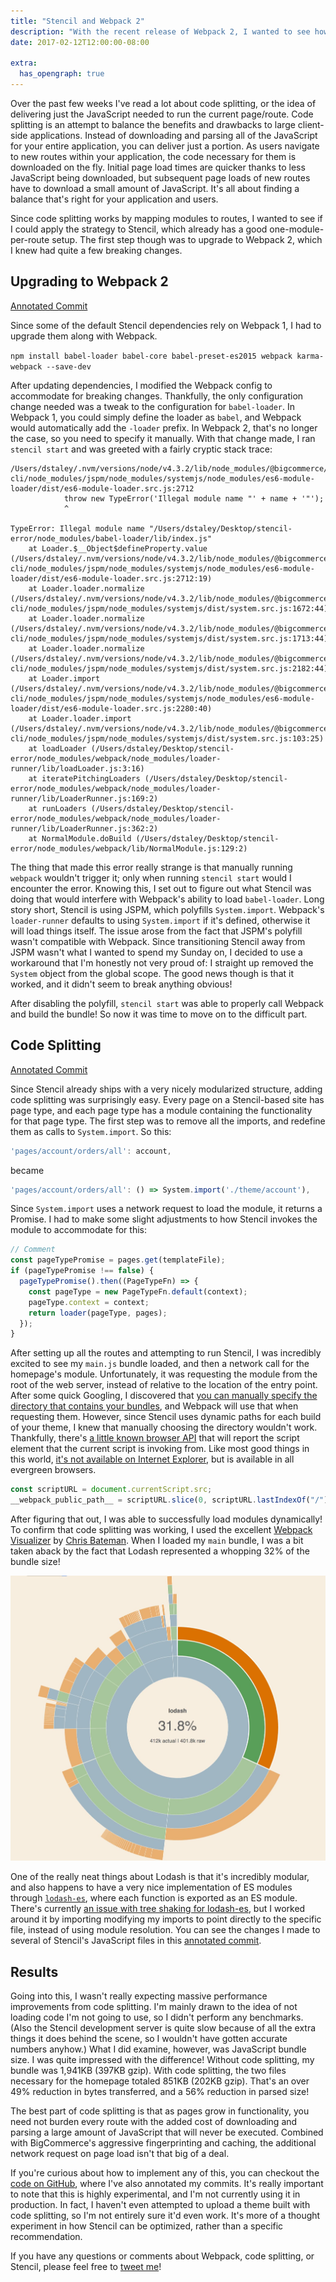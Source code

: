 ```yaml
---
title: "Stencil and Webpack 2"
description: "With the recent release of Webpack 2, I wanted to see how easy it would be to migrate Stencil to it, and if I could take advantage of automatic code splitting."
date: 2017-02-12T12:00:00-08:00

extra:
  has_opengraph: true
---
```


Over the past few weeks I've read a lot about code splitting, or the idea of delivering just the JavaScript needed to run the current page/route. Code splitting is an attempt to balance the benefits and drawbacks to large client-side applications. Instead of downloading and parsing all of the JavaScript for your entire application, you can deliver just a portion. As users navigate to new routes within your application, the code necessary for them is downloaded on the fly. Initial page load times are quicker thanks to less JavaScript being downloaded, but subsequent page loads of new routes have to download a small amount of JavaScript. It's all about finding a balance that's right for your application and users.

Since code splitting works by mapping modules to routes, I wanted to see if I could apply the strategy to Stencil, which already has a good one-module-per-route setup. The first step though was to upgrade to Webpack 2, which I knew had quite a few breaking changes.

## Upgrading to Webpack 2

[Annotated Commit](https://github.com/dstaley/stencil-webpack-2/commit/470b55e6557bf4f852e43cf7d7032e2249f10270)

Since some of the default Stencil dependencies rely on Webpack 1, I had to upgrade them along with Webpack.

`npm install babel-loader babel-core babel-preset-es2015 webpack karma-webpack --save-dev`

After updating dependencies, I modified the Webpack config to accommodate for breaking changes. Thankfully, the only configuration change needed was a tweak to the configuration for `babel-loader`. In Webpack 1, you could simply define the loader as `babel`, and Webpack would automatically add the `-loader` prefix. In Webpack 2, that's no longer the case, so you need to specify it manually. With that change made, I ran `stencil start` and was greeted with a fairly cryptic stack trace:

```
/Users/dstaley/.nvm/versions/node/v4.3.2/lib/node_modules/@bigcommerce/stencil-cli/node_modules/jspm/node_modules/systemjs/node_modules/es6-module-loader/dist/es6-module-loader.src.js:2712
            throw new TypeError('Illegal module name "' + name + '"');
            ^

TypeError: Illegal module name "/Users/dstaley/Desktop/stencil-error/node_modules/babel-loader/lib/index.js"
    at Loader.$__Object$defineProperty.value (/Users/dstaley/.nvm/versions/node/v4.3.2/lib/node_modules/@bigcommerce/stencil-cli/node_modules/jspm/node_modules/systemjs/node_modules/es6-module-loader/dist/es6-module-loader.src.js:2712:19)
    at Loader.loader.normalize (/Users/dstaley/.nvm/versions/node/v4.3.2/lib/node_modules/@bigcommerce/stencil-cli/node_modules/jspm/node_modules/systemjs/dist/system.src.js:1672:44)
    at Loader.loader.normalize (/Users/dstaley/.nvm/versions/node/v4.3.2/lib/node_modules/@bigcommerce/stencil-cli/node_modules/jspm/node_modules/systemjs/dist/system.src.js:1713:44)
    at Loader.loader.normalize (/Users/dstaley/.nvm/versions/node/v4.3.2/lib/node_modules/@bigcommerce/stencil-cli/node_modules/jspm/node_modules/systemjs/dist/system.src.js:2182:44)
    at Loader.import (/Users/dstaley/.nvm/versions/node/v4.3.2/lib/node_modules/@bigcommerce/stencil-cli/node_modules/jspm/node_modules/systemjs/node_modules/es6-module-loader/dist/es6-module-loader.src.js:2280:40)
    at Loader.loader.import (/Users/dstaley/.nvm/versions/node/v4.3.2/lib/node_modules/@bigcommerce/stencil-cli/node_modules/jspm/node_modules/systemjs/dist/system.src.js:103:25)
    at loadLoader (/Users/dstaley/Desktop/stencil-error/node_modules/webpack/node_modules/loader-runner/lib/loadLoader.js:3:16)
    at iteratePitchingLoaders (/Users/dstaley/Desktop/stencil-error/node_modules/webpack/node_modules/loader-runner/lib/LoaderRunner.js:169:2)
    at runLoaders (/Users/dstaley/Desktop/stencil-error/node_modules/webpack/node_modules/loader-runner/lib/LoaderRunner.js:362:2)
    at NormalModule.doBuild (/Users/dstaley/Desktop/stencil-error/node_modules/webpack/lib/NormalModule.js:129:2)
```

The thing that made this error really strange is that manually running `webpack` wouldn't trigger it; only when running `stencil start` would I encounter the error. Knowing this, I set out to figure out what Stencil was doing that would interfere with Webpack's ability to load `babel-loader`. Long story short, Stencil is using JSPM, which polyfills `System.import`. Webpack's `loader-runner` defaults to using `System.import` if it's defined, otherwise it will load things itself. The issue arose from the fact that JSPM's polyfill wasn't compatible with Webpack. Since transitioning Stencil away from JSPM wasn't what I wanted to spend my Sunday on, I decided to use a workaround that I'm honestly not very proud of: I straight up removed the `System` object from the global scope. The good news though is that it worked, and it didn't seem to break anything obvious!

After disabling the polyfill, `stencil start` was able to properly call Webpack and build the bundle! So now it was time to move on to the difficult part.

## Code Splitting

[Annotated Commit](https://github.com/dstaley/stencil-webpack-2/commit/4776bf964a35c9b2b87b54db066ad8558b9727e2)

Since Stencil already ships with a very nicely modularized structure, adding code splitting was surprisingly easy. Every page on a Stencil-based site has page type, and each page type has a module containing the functionality for that page type. The first step was to remove all the imports, and redefine them as calls to `System.import`. So this:

```js
'pages/account/orders/all': account,
```

became

```js
'pages/account/orders/all': () => System.import('./theme/account'),
```

Since `System.import` uses a network request to load the module, it returns a Promise. I had to make some slight adjustments to how Stencil invokes the module to accommodate for this:

```js
// Comment
const pageTypePromise = pages.get(templateFile);
if (pageTypePromise !== false) {
  pageTypePromise().then((PageTypeFn) => {
    const pageType = new PageTypeFn.default(context);
    pageType.context = context;
    return loader(pageType, pages);
  });
}
```

After setting up all the routes and attempting to run Stencil, I was incredibly excited to see my `main.js` bundle loaded, and then a network call for the homepage's module. Unfortunately, it was requesting the module from the root of the web server, instead of relative to the location of the entry point. After some quick Googling, I discovered that [you can manually specify the directory that contains your bundles](https://github.com/webpack/webpack/issues/3265), and Webpack will use that when requesting them. However, since Stencil uses dynamic paths for each build of your theme, I knew that manually choosing the directory wouldn't work. Thankfully, there's [a little known browser API](https://developer.mozilla.org/en-US/docs/Web/API/Document/currentScript) that will report the script element that the current script is invoking from. Like most good things in this world, [it's not available on Internet Explorer](http://caniuse.com/#feat=document-currentscript), but is available in all evergreen browsers.

```js
const scriptURL = document.currentScript.src;
__webpack_public_path__ = scriptURL.slice(0, scriptURL.lastIndexOf("/") + 1);
```

After figuring that out, I was able to successfully load modules dynamically! To confirm that code splitting was working, I used the excellent [Webpack Visualizer](https://chrisbateman.github.io/webpack-visualizer/) by [Chris Bateman](https://twitter.com/batemanchris). When I loaded my `main` bundle, I was a bit taken aback by the fact that Lodash represented a whopping 32% of the bundle size!

![Lodash represented 32% of the main bundle's size](/img/lodash-bundle-size.jpg)

One of the really neat things about Lodash is that it's incredibly modular, and also happens to have a very nice implementation of ES modules through [`lodash-es`](https://www.npmjs.com/package/lodash-es), where each function is exported as an ES module. There's currently [an issue with tree shaking for lodash-es](https://github.com/webpack/webpack/issues/1750), but I worked around it by importing modifying my imports to point directly to the specific file, instead of using module resolution. You can see the changes I made to several of Stencil's JavaScript files in this [annotated commit](https://github.com/dstaley/stencil-webpack-2/commit/856a5d8da20c335fcee9d5a9bde4a147d7119879).

## Results

Going into this, I wasn't really expecting massive performance improvements from code splitting. I'm mainly drawn to the idea of not loading code I'm not going to use, so I didn't perform any benchmarks. (Also the Stencil development server is quite slow because of all the extra things it does behind the scene, so I wouldn't have gotten accurate numbers anyhow.) What I did examine, however, was JavaScript bundle size. I was quite impressed with the difference! Without code splitting, my bundle was 1,941KB (397KB gzip). With code splitting, the two files necessary for the homepage totaled 851KB (202KB gzip). That's an over 49% reduction in bytes transferred, and a 56% reduction in parsed size!

The best part of code splitting is that as pages grow in functionality, you need not burden every route with the added cost of downloading and parsing a large amount of JavaScript that will never be executed. Combined with BigCommerce's aggressive fingerprinting and caching, the additional network request on page load isn't that big of a deal.

If you're curious about how to implement any of this, you can checkout the [code on GitHub](https://github.com/dstaley/stencil-webpack-2), where I've also annotated my commits. It's really important to note that this is highly experimental, and I'm not currently using it in production. In fact, I haven't even attempted to upload a theme built with code splitting, so I'm not entirely sure it'd even work. It's more of a thought experiment in how Stencil can be optimized, rather than a specific recommendation.

If you have any questions or comments about Webpack, code splitting, or Stencil, please feel free to [tweet me](https://twitter.com/dstaley)!
